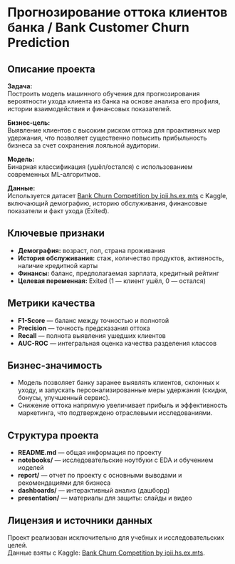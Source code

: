 # Прогнозирование оттока клиентов банка / Bank Customer Churn Prediction

## Описание проекта

**Задача:**  
Построить модель машинного обучения для прогнозирования вероятности ухода клиента из банка на основе анализа его профиля, истории взаимодействия и финансовых показателей.

**Бизнес-цель:**  
Выявление клиентов с высоким риском оттока для проактивных мер удержания, что позволяет существенно повысить прибыльность бизнеса за счет сохранения лояльной аудитории.

**Модель:**  
Бинарная классификация (ушёл/остался) с использованием современных ML-алгоритмов.

**Данные:**  
Используется датасет [Bank Churn Competition by ipii.hs.ex.mts](https://www.kaggle.com/competitions/bank-churn-competition-by-ipii-hs-ex-mts/overview) с Kaggle, включающий демографию, историю обслуживания, финансовые показатели и факт ухода (Exited).

## Ключевые признаки

- **Демография:** возраст, пол, страна проживания
- **История обслуживания:** стаж, количество продуктов, активность, наличие кредитной карты
- **Финансы:** баланс, предполагаемая зарплата, кредитный рейтинг
- **Целевая переменная:** Exited (1 — клиент ушёл, 0 — остался)

## Метрики качества

- **F1-Score** — баланс между точностью и полнотой
- **Precision** — точность предсказания оттока
- **Recall** — полнота выявления ушедших клиентов
- **AUC-ROC** — интегральная оценка качества разделения классов

## Бизнес-значимость

- Модель позволяет банку заранее выявлять клиентов, склонных к уходу, и запускать персонализированные меры удержания (скидки, бонусы, улучшенный сервис).
- Снижение оттока напрямую увеличивает прибыль и эффективность маркетинга, что подтверждено отраслевыми исследованиями.

## Структура проекта

- **README.md** — общая информация по проекту
- **notebooks/** — исследовательские ноутбуки с EDA и обучением иоделей
- **report/** — отчет по проекту с основными выводами и рекомендациями для бизнеса
- **dashboards/** — интерактивный анализ (дашборд)
- **presentation/** — материалы для защиты: слайды и видео

## Лицензия и источники данных

Проект реализован исключительно для учебных и исследовательских целей.  
Данные взяты с Kaggle: [Bank Churn Competition by ipii.hs.ex.mts](https://www.kaggle.com/competitions/bank-churn-competition-by-ipii-hs-ex-mts/overview).

